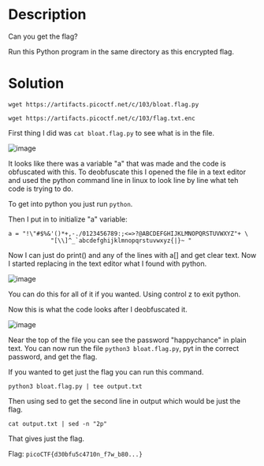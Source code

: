 # Description

Can you get the flag?

Run this Python program in the same directory as this encrypted flag.

# Solution

```wget https://artifacts.picoctf.net/c/103/bloat.flag.py```

```wget https://artifacts.picoctf.net/c/103/flag.txt.enc```

First thing I did was ```cat bloat.flag.py``` to see what is in the file.

![image](https://user-images.githubusercontent.com/91398631/236709212-c5eaa016-c56f-4082-8d3b-a74e550f4be9.png)

It looks like there was a variable "a" that was made and the code is obfuscated with this. To deobfuscate this I opened the file in a text editor and used the python command line in linux to look line by line what teh code is trying to do.

To get into python you just run ```python```.

Then I put in to initialize "a" variable:

```
a = "!\"#$%&'()*+,-./0123456789:;<=>?@ABCDEFGHIJKLMNOPQRSTUVWXYZ"+ \
            "[\\]^_`abcdefghijklmnopqrstuvwxyz{|}~ "
```

Now I can just do print() and any of the lines with a[] and get clear text. Now I started replacing in the text editor what I found with python.

![image](https://user-images.githubusercontent.com/91398631/236709387-8a07fe2d-7d41-4a9e-a4d2-3158418ed75a.png)

You can do this for all of it if you wanted. Using control z to exit python.

Now this is what the code looks after I deobfuscated it.

![image](https://user-images.githubusercontent.com/91398631/236709530-789f7cab-56a4-4148-9852-9de5435946e3.png)

Near the top of the file you can see the password "happychance" in plain text. You can now run the file ```python3 bloat.flag.py```, pyt in the correct password, and get the flag.

If you wanted to get just the flag you can run this command.

```python3 bloat.flag.py | tee output.txt```

Then using sed to get the second line in output which would be just the flag.

```cat output.txt | sed -n "2p"```

That gives just the flag.

Flag: ```picoCTF{d30bfu5c4710n_f7w_b80...}```
